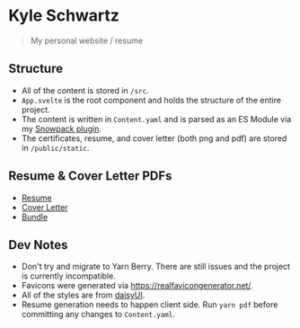 # Kyle Schwartz

> My personal website / resume

## Structure

-   All of the content is stored in `/src`.
-   `App.svelte` is the root component and holds the structure of the entire project.
-   The content is written in `Content.yaml` and is parsed as an ES Module via my [Snowpack plugin](https://github.com/ksmarty/snowpack-plugin-yaml).
-   The certificates, resume, and cover letter (both png and pdf) are stored in `/public/static`.

## Resume & Cover Letter PDFs

-   [Resume](public/static/resume.pdf)
-   [Cover Letter](public/static/cover-letter.pdf)
-   [Bundle](public/static/bundle.pdf)

## Dev Notes

-   Don't try and migrate to Yarn Berry. There are still issues and the project is currently incompatible.
-   Favicons were generated via https://realfavicongenerator.net/.
-   All of the styles are from [daisyUI](https://daisyui.com).
-   Resume generation needs to happen client side. Run `yarn pdf` before committing any changes to `Content.yaml`.
